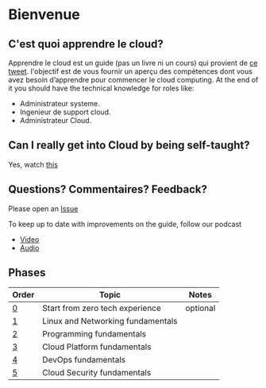 # Bienvenue 

## C'est quoi apprendre le cloud?

Apprendre le cloud est un guide (pas un livre ni un cours) qui provient de [ce tweet](https://twitter.com/madebygps/status/1406258053427740672?lang=en). l'objectif est de vous fournir un aperçu des compétences dont vous avez besoin d’apprendre pour commencer le cloud computing. At the end of it you should have the technical knowledge for roles like:

- Administrateur systeme.
- Ingenieur de support cloud.
- Administrateur Cloud.

## Can I really get into Cloud by being self-taught?

Yes, watch [this](https://youtu.be/kluKaLXJ2lg)
 
## Questions? Commentaires? Feedback?

Please open an [Issue](https://github.com/learntocloud/learn-to-cloud/issues)

To keep up to date with improvements on the guide, follow our podcast
- [Video](https://www.youtube.com/channel/UCbEDpkjQYiDn9XfssWGuyHQ)
- [Audio](https://podcast.learntocloud.guide/)

## Phases

| Order | Topic                           | Notes |
|-------|---------------------------------|-------------------|
| [0](phase0/README.md)  | Start from zero tech experience  | optional 
| [1](phase1/README.md)  | Linux and Networking fundamentals|
| [2](phase2/README.md)  | Programming fundamentals |          |
| [3](phase3/README.md)  | Cloud Platform fundamentals|           |
| [4](phase4/README.md)  | DevOps fundamentals         |          |
| [5](phase5/README.md)  | Cloud Security fundamentals|         | 
